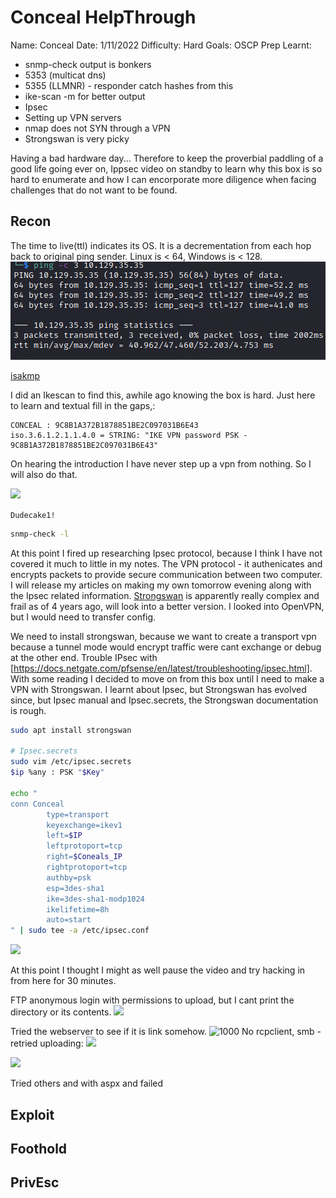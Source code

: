# Conceal HelpThrough

Name: Conceal
Date:  1/11/2022
Difficulty: Hard 
Goals: OSCP Prep
Learnt:
- snmp-check output is bonkers
- 5353 (multicat dns)
- 5355 (LLMNR) - responder catch hashes from this 
- ike-scan -m  for better output
- Ipsec
- Setting up VPN servers
- nmap does not SYN through a VPN
- Strongswan is very picky

Having a bad hardware day... Therefore to keep the proverbial paddling  of a good life going ever on, Ippsec video on standby to learn why this box is so hard to enumerate and how I can encorporate more diligence when facing challenges that do not want to be found.

## Recon

The time to live(ttl) indicates its OS. It is a decrementation from each hop back to original ping sender. Linux is < 64, Windows is < 128.
![ping](HackTheBox/Retired-Machines/Conceal/Screenshots/ping.png)

[isakmp](https://en.wikipedia.org/wiki/Internet_Security_Association_and_Key_Management_Protocol)

I did an Ikescan to find this, awhile ago knowing the box is hard. Just here to learn and textual fill in the gaps,:

```
CONCEAL : 9C8B1A372B1878851BE2C097031B6E43
iso.3.6.1.2.1.1.4.0 = STRING: "IKE VPN password PSK - 9C8B1A372B1878851BE2C097031B6E43"
```

On hearing the introduction I have never step up a vpn from nothing. So I will also do that. 

![](ntlmdudecake.png)

`Dudecake1!`

```bash
snmp-check -l 
```

At this point I fired up researching Ipsec protocol, because I think I have not covered it much to little in my notes. The VPN protocol - it authenicates and encrypts packets to provide secure communication between two computer. I will release my articles on making my own tomorrow evening along with the Ipsec related information. [Strongswan](https://en.wikipedia.org/wiki/StrongSwan) is apparently really complex and frail as of 4 years ago, will look into a better version. I looked into OpenVPN, but I would need to transfer config.

We need to install strongswan, because we want to create a transport vpn because a tunnel mode would encrypt traffic were cant exchange or debug at the other end. Trouble IPsec with [https://docs.netgate.com/pfsense/en/latest/troubleshooting/ipsec.html]. With some reading I decided to move on from this box until I need to make a VPN with Strongswan. I learnt about Ipsec, but Strongswan has evolved since, but
Ipsec manual and Ipsec.secrets, the Strongswan documentation is rough.

```bash
sudo apt install strongswan

# Ipsec.secrets
sudo vim /etc/ipsec.secrets
$ip %any : PSK "$Key" 

echo "
conn Conceal
        type=transport
        keyexchange=ikev1
        left=$IP
        leftprotoport=tcp
        right=$Coneals_IP
        rightprotoport=tcp
        authby=psk
        esp=3des-sha1
        ike=3des-sha1-modp1024
        ikelifetime=8h
        auto=start
" | sudo tee -a /etc/ipsec.conf

```

![](wowvpninyourvpn.png)

At this point I thought I might as well pause the video and try hacking in from here for 30 minutes.

FTP anonymous login with permissions to upload, but I cant print the directory or its contents. 
![](ftpupload.png)

Tried the webserver to see if it is link somehow. 
![1000](uploaddir.png)
No rcpclient, smb - retried uploading:
![](testing.png)

![](aspcmddoesnotwork.png)

Tried others and with aspx and failed

## Exploit

## Foothold

## PrivEsc

      
